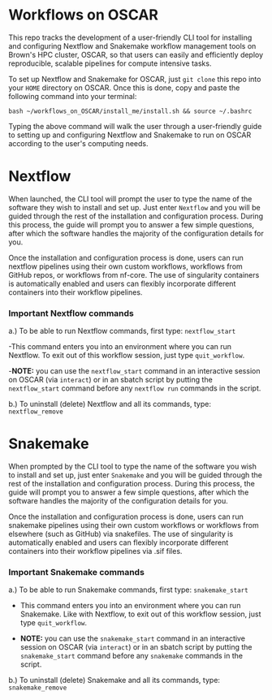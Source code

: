 # Workflows on OSCAR

This repo tracks the development of a user-friendly CLI tool for installing and configuring Nextflow and Snakemake workflow management tools on Brown's HPC 
cluster, OSCAR, so that users can easily and efficiently deploy reproducible, scalable pipelines for compute intensive tasks. 

To set up Nextflow and Snakemake for OSCAR, just `git clone` this repo into your `HOME` directory on OSCAR. Once this is done, copy and paste the following command into your terminal: 

```bash ~/workflows_on_OSCAR/install_me/install.sh && source ~/.bashrc```

Typing the above command will walk the user through a user-friendly guide to setting up and configuring Nextflow and Snakemake to run on OSCAR according to the user's computing needs. 

# Nextflow 

When launched, the CLI tool will prompt the user to type the name of the software they wish to install and set up.  Just enter `Nextflow` and you will be guided through the rest of the installation and configuration process. During this process, the guide will prompt you to answer a few simple questions, after which the software handles the majority of the configuration details for you. 

Once the installation and configuration process is done, users can run nextflow pipelines using their own custom workflows, workflows from GitHub repos, 
or workflows from nf-core. The use of singularity containers is automatically enabled and users can flexibly incorporate different containers into their workflow pipelines. 

### Important Nextflow commands

   a.) To be able to run Nextflow commands, first type: `nextflow_start` 

   -This command enters you into an environment where you can run Nextflow. To exit out of this workflow session, just type `quit_workflow`. 

   -**NOTE:** you can use the `nextflow_start` command in an interactive session on OSCAR (via `interact`) or in an sbatch script by putting the `nextflow_start` command before any `nextflow run` commands in the script. 

   b.) To uninstall (delete) Nextflow and all its commands, type: `nextflow_remove`

# Snakemake

When prompted by the CLI tool to type the name of the software you wish to install and set up, just enter `Snakemake` and you will be guided through the rest of the installation and configuration process. During this process, the guide will prompt you to answer a few simple questions, after which the software handles the majority of the configuration details for you.

Once the installation and configuration process is done, users can run snakemake pipelines using their own custom workflows or workflows from elsewhere (such as GitHub) via snakefiles. The use of singularity is automatically enabled and users can flexibly incorporate different containers into their workflow pipelines via .sif files. 

### Important Snakemake commands

a.) To be able to run Snakemake commands, first type: `snakemake_start` 

  - This command enters you into an environment where you can run Snakemake. Like with Nextflow, to exit out of this workflow session, just type `quit_workflow`. 

  - **NOTE:** you can use the `snakemake_start` command in an interactive session on OSCAR (via `interact`) or in an sbatch script by putting the `snakemake_start` command before any `snakemake` commands in the script. 

b.) To uninstall (delete) Snakemake and all its commands, type: `snakemake_remove`
